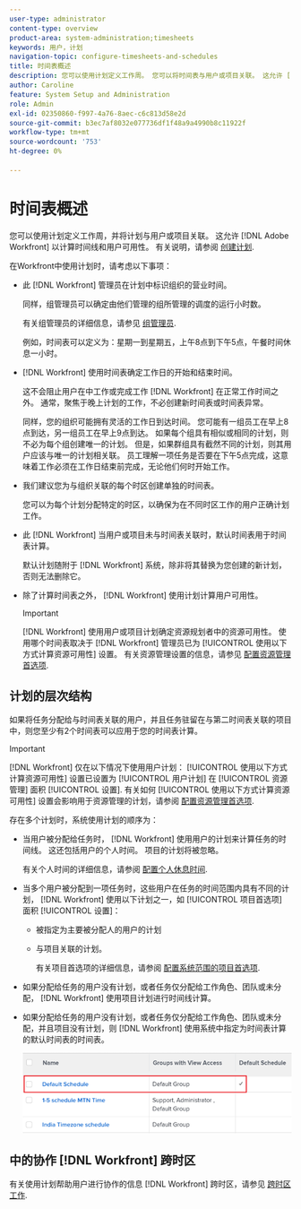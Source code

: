 ```yaml
---
user-type: administrator
content-type: overview
product-area: system-administration;timesheets
keywords: 用户，计划
navigation-topic: configure-timesheets-and-schedules
title: 时间表概述
description: 您可以使用计划定义工作周。 您可以将时间表与用户或项目关联。 这允许 [!DNL Adobe Workfront] 以计算时间线和用户可用性。 有关说明，请参阅创建计划。
author: Caroline
feature: System Setup and Administration
role: Admin
exl-id: 02350860-f997-4a76-8aec-c6c813d58e2d
source-git-commit: b3ec7af8032e077736df1f48a9a4990b8c11922f
workflow-type: tm+mt
source-wordcount: '753'
ht-degree: 0%

---
```


# 时间表概述

您可以使用计划定义工作周，并将计划与用户或项目关联。 这允许 [!DNL Adobe Workfront] 以计算时间线和用户可用性。 有关说明，请参阅 [创建计划](../../../administration-and-setup/set-up-workfront/configure-timesheets-schedules/create-schedules.md).

在Workfront中使用计划时，请考虑以下事项：

* 此 [!DNL Workfront] 管理员在计划中标识组织的营业时间。

  同样，组管理员可以确定由他们管理的组所管理的调度的运行小时数。

  有关组管理员的详细信息，请参见 [组管理员](../../../administration-and-setup/manage-groups/group-roles/group-administrators.md).

  例如，时间表可以定义为：星期一到星期五，上午8点到下午5点，午餐时间休息一小时。

* [!DNL Workfront] 使用时间表确定工作日的开始和结束时间。

  这不会阻止用户在中工作或完成工作 [!DNL Workfront] 在正常工作时间之外。 通常，聚焦于晚上计划的工作，不必创建新时间表或时间表异常。

  同样，您的组织可能拥有灵活的工作日到达时间。 您可能有一组员工在早上8点到达，另一组员工在早上9点到达。 如果每个组具有相似或相同的计划，则不必为每个组创建唯一的计划。 但是，如果群组具有截然不同的计划，则其用户应该与唯一的计划相关联。 员工理解一项任务是否要在下午5点完成，这意味着工作必须在工作日结束前完成，无论他们何时开始工作。

* 我们建议您为与组织关联的每个时区创建单独的时间表。

  您可以为每个计划分配特定的时区，以确保为在不同时区工作的用户正确计划工作。

* 此 [!DNL Workfront] 当用户或项目未与时间表关联时，默认时间表用于时间表计算。

  默认计划随附于 [!DNL Workfront] 系统，除非将其替换为您创建的新计划，否则无法删除它。

* 除了计算时间表之外， [!DNL Workfront] 使用计划计算用户可用性。

  >[!IMPORTANT]
  >
  >[!DNL Workfront] 使用用户或项目计划确定资源规划者中的资源可用性。 使用哪个时间表取决于 [!DNL Workfront] 管理员已为 [!UICONTROL 使用以下方式计算资源可用性] 设置。 有关资源管理设置的信息，请参见 [配置资源管理首选项](../../../administration-and-setup/set-up-workfront/configure-system-defaults/configure-resource-mgmt-preferences.md).

## 计划的层次结构

如果将任务分配给与时间表关联的用户，并且任务驻留在与第二时间表关联的项目中，则您至少有2个时间表可以应用于您的时间表计算。

>[!IMPORTANT]
>
>[!DNL Workfront] 仅在以下情况下使用用户计划： [!UICONTROL 使用以下方式计算资源可用性] 设置已设置为 [!UICONTROL 用户计划] 在 [!UICONTROL 资源管理] 面积 [!UICONTROL 设置]. 有关如何 [!UICONTROL 使用以下方式计算资源可用性] 设置会影响用于资源管理的计划，请参阅 [配置资源管理首选项](../../../administration-and-setup/set-up-workfront/configure-system-defaults/configure-resource-mgmt-preferences.md).

存在多个计划时，系统使用计划的顺序为：

* 当用户被分配给任务时， [!DNL Workfront] 使用用户的计划来计算任务的时间线。 这还包括用户的个人时间。 项目的计划将被忽略。

  有关个人时间的详细信息，请参阅 [配置个人休息时间](../../../workfront-basics/manage-your-account-and-profile/configuring-your-user-profile/personal-time-overview.md).

* 当多个用户被分配到一项任务时，这些用户在任务的时间范围内具有不同的计划， [!DNL Workfront] 使用以下计划之一，如 [!UICONTROL 项目首选项] 面积 [!UICONTROL 设置]：

   * 被指定为主要被分配人的用户的计划
   * 与项目关联的计划。

     有关项目首选项的详细信息，请参阅 [配置系统范围的项目首选项](../../../administration-and-setup/set-up-workfront/configure-system-defaults/set-project-preferences.md).

* 如果分配给任务的用户没有计划，或者任务仅分配给工作角色、团队或未分配， [!DNL Workfront] 使用项目计划进行时间线计算。
* 如果分配给任务的用户没有计划，或者任务仅分配给工作角色、团队或未分配，并且项目没有计划，则 [!DNL Workfront] 使用系统中指定为时间表计算的默认时间表的时间表。

  ![](assets/default-schedule.png)

## 中的协作 [!DNL Workfront] 跨时区

有关使用计划帮助用户进行协作的信息 [!DNL Workfront] 跨时区，请参见 [跨时区工作](../../../workfront-basics/tips-tricks-and-troubleshooting/working-across-timezones.md).
